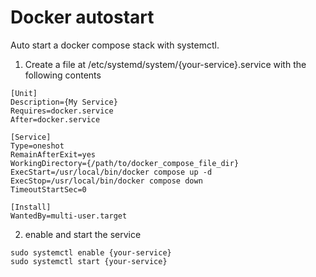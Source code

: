 # Docker autostart

Auto start a docker compose stack with systemctl.

1. Create a file at /etc/systemd/system/{your-service}.service with the following contents

```service
[Unit]
Description={My Service}
Requires=docker.service
After=docker.service

[Service]
Type=oneshot
RemainAfterExit=yes
WorkingDirectory={/path/to/docker_compose_file_dir}
ExecStart=/usr/local/bin/docker compose up -d
ExecStop=/usr/local/bin/docker compose down 
TimeoutStartSec=0

[Install]
WantedBy=multi-user.target
```

2. enable and start the service

```shell
sudo systemctl enable {your-service}
sudo systemctl start {your-service}
```
